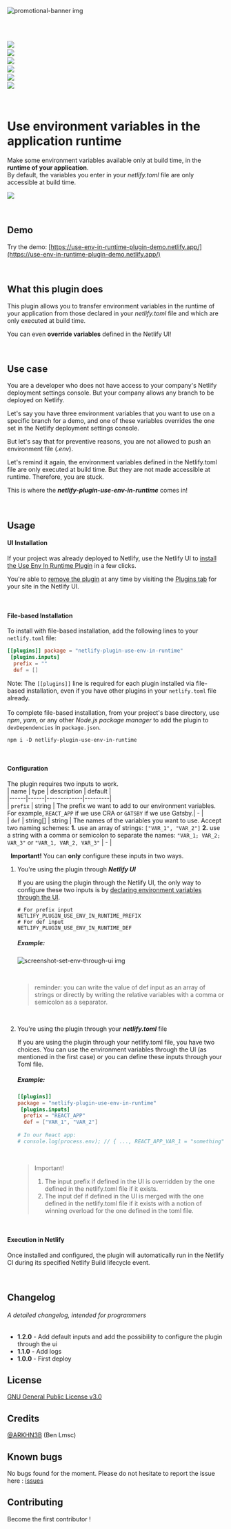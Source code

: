 
![promotional-banner img](https://github.com/ARKHN3B/netlify-plugin-use-env-in-runtime/blob/main/assets/img/promotional-banner.png)

&nbsp;  
&nbsp;

![](https://img.shields.io/badge/build-success-success) &nbsp;  
![](https://img.shields.io/badge/tests-100%25-success) &nbsp;  
![](https://img.shields.io/npm/dw/netlify-plugin-use-env-in-runtime) &nbsp;  
![](https://img.shields.io/github/issues/arkhn3b/netlify-plugin-use-env-in-runtime) &nbsp;  
![](https://img.shields.io/github/license/arkhn3b/netlify-plugin-use-env-in-runtime) &nbsp;  
![](https://img.shields.io/github/stars/arkhn3b/netlify-plugin-use-env-in-runtime?style=social)

&nbsp;
# Use environment variables in the application runtime

Make some environment variables available only at build time, in the **runtime of your application**.  
By default, the variables you enter in your *netlify.toml* file are only accessible at build time.

[![](https://www.netlify.com/img/deploy/button.svg)](  
https://app.netlify.com/start/deploy?repository=https://github.com/ARKHN3B/netlify-plugin-use-env-in-runtime  
)

&nbsp;
## Demo
Try the demo: [https://use-env-in-runtime-plugin-demo.netlify.app/](https://use-env-in-runtime-plugin-demo.netlify.app/)

&nbsp;
## What this plugin does

This plugin allows you to transfer environment variables in the runtime of your application from those declared in your *netlify.toml* file and which are only executed at build time.

You can even **override variables** defined in the Netlify UI!

&nbsp;
## Use case

You are a developer who does not have access to your company's Netlify deployment settings console. But your company allows any branch to be deployed on Netlify.

Let's say you have three environment variables that you want to use on a specific branch for a demo, and one of these variables overrides the one set in the Netlify deployment settings console.

But let's say that for preventive reasons, you are not allowed to push an environment file (*.env*).

Let's remind it again, the environment variables defined in the Netlify.toml file are only executed at build time. But they are not made accessible at runtime. Therefore, you are stuck.

This is where the ***netlify-plugin-use-env-in-runtime*** comes in!

&nbsp;
## Usage
#### UI Installation
If your project was already deployed to Netlify, use the Netlify UI to [install the Use Env In Runtime Plugin](https://app.netlify.com/plugins/{use-env-in-runtime}/install) in a few clicks.

You're able to [remove the plugin](https://docs.netlify.com/configure-builds/build-plugins/#remove-a-plugin) at any time by visiting the [Plugins tab](https://app.netlify.com/plugins) for your site in the Netlify UI.

&nbsp;
#### File-based Installation
To install with file-based installation, add the following lines to your `netlify.toml` file:
```toml  
[[plugins]] package = "netlify-plugin-use-env-in-runtime"    
 [plugins.inputs]    
  prefix = ""    
  def = []  
```  
Note: The `[[plugins]]` line is required for each plugin installed via file-based installation, even if you have other plugins in your `netlify.toml` file already.  
&nbsp;  
To complete file-based installation, from your project's base directory, use *npm*, *yarn*, or any other *Node.js package manager* to add the plugin to `devDependencies` in `package.json`.
```  
npm i -D netlify-plugin-use-env-in-runtime  
```  

&nbsp;
#### Configuration
The plugin requires two inputs to work.  
| name | type | description | default |  
|------|------|-------------|---------|  
| `prefix` | string | The prefix we want to add to our environment variables. For example, `REACT_APP` if we use CRA or `GATSBY` if we use Gatsby.| - |  
| `def` | string[] \| string | The names of the variables you want to use. Accept two naming schemes:  **1.** use an array of strings: `["VAR_1", "VAR_2"]` **2.** use a string with a comma or semicolon to separate the names: `"VAR_1; VAR_2; VAR_3"` or `"VAR_1, VAR_2, VAR_3"` | - |

&nbsp;
**Important!** You can **only** configure these inputs in two ways.
&nbsp;

1. You're using the plugin through ***Netlify UI***

   If you are using the plugin through the Netlify UI, the only way to configure these two inputs is by [declaring environment variables through the UI](https://docs.netlify.com/configure-builds/environment-variables/#declare-variables).

   ```env
   # For prefix input
   NETLIFY_PLUGIN_USE_ENV_IN_RUNTIME_PREFIX
   # For def input
   NETLIFY_PLUGIN_USE_ENV_IN_RUNTIME_DEF
   ```

   ##### Example:
   ![screenshot-set-env-through-ui img](https://github.com/ARKHN3B/netlify-plugin-use-env-in-runtime/blob/main/assets/img/screenshot-set-env-through-ui.png)
   
   &nbsp;
   > reminder: you can write the value of def input as an array of strings or directly by writing the relative variables with a comma or semicolon as a separator.

   &nbsp;
2. You're using the plugin through your ***netlify.toml*** file

   If you are using the plugin through your netlify.toml file, you have two choices. You can use the environment variables through the UI (as mentioned in the first case) or you can define these inputs through your Toml file.

   ##### Example:
   ```toml  
   [[plugins]] 
   package = "netlify-plugin-use-env-in-runtime"    
    [plugins.inputs]    
     prefix = "REACT_APP"    
     def = ["VAR_1", "VAR_2"]  
     
   # In our React app:  
   # console.log(process.env); // { ..., REACT_APP_VAR_1 = "something", REACT_APP_VAR_2 = "something else" }  
   ```  
   &nbsp;

   > Important!  
   > 1. The input prefix if defined in the UI is overridden by the one defined in the netlify.toml file if it exists.
   > 2. The input def if defined in the UI is merged with the one defined in the netlify.toml file if it exists with a notion of winning overload for the one defined in the toml file.


&nbsp;
#### Execution in Netlify
Once installed and configured, the plugin will automatically run in the Netlify CI during its specified Netlify Build lifecycle event.

&nbsp;
## Changelog
###### A detailed changelog, intended for programmers
- **1.2.0** - Add default inputs and add the possibility to configure the plugin through the ui
- **1.1.0** - Add logs
- **1.0.0** - First deploy

## License
[GNU General Public License v3.0](https://github.com/ARKHN3B/netlify-plugin-use-env-in-runtime/blob/main/LICENSE)

## Credits
[@ARKHN3B](https://github.com/ARKHN3B) (Ben Lmsc)

## Known bugs
No bugs found for the moment. Please do not hesitate to report the issue here : [issues](https://github.com/ARKHN3B/netlify-plugin-use-env-in-runtime/issues)

## Contributing
Become the first contributor !
